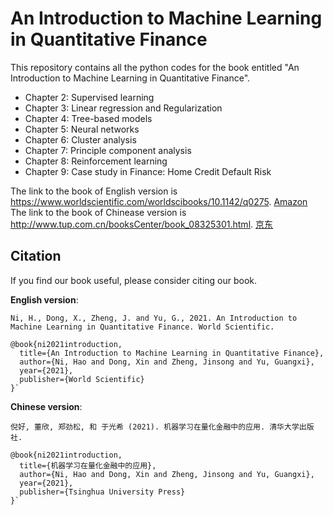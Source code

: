 # An Introduction to Machine Learning in Quantitative Finance

This repository contains all the python codes for the book entitled "An Introduction to Machine Learning in Quantitative Finance".

* Chapter 2: Supervised learning
* Chapter 3: Linear regression and Regularization
* Chapter 4: Tree-based models
* Chapter 5: Neural networks
* Chapter 6: Cluster analysis
* Chapter 7: Principle component analysis
* Chapter 8: Reinforcement learning
* Chapter 9: Case study in Finance: Home Credit Default Risk  

The link to the book of English version is https://www.worldscientific.com/worldscibooks/10.1142/q0275. [Amazon](https://www.amazon.co.uk/Introduction-Machine-Learning-Quantitative-Finance/dp/1786349647)  
The link to the book of Chinease version is http://www.tup.com.cn/booksCenter/book_08325301.html. [京东](https://item.jd.com/10026061863315.html)

## Citation
If you find our book useful, please consider citing our book. 

**English version**:
```
Ni, H., Dong, X., Zheng, J. and Yu, G., 2021. An Introduction to Machine Learning in Quantitative Finance. World Scientific.
```
```
@book{ni2021introduction,
  title={An Introduction to Machine Learning in Quantitative Finance},
  author={Ni, Hao and Dong, Xin and Zheng, Jinsong and Yu, Guangxi},
  year={2021},
  publisher={World Scientific}
}`
```
**Chinese version**:
```
倪好, 董欣, 郑劲松, 和 于光希 (2021). 机器学习在量化金融中的应用. 清华大学出版社.
```
```
@book{ni2021introduction,
  title={机器学习在量化金融中的应用},
  author={Ni, Hao and Dong, Xin and Zheng, Jinsong and Yu, Guangxi},
  year={2021},
  publisher={Tsinghua University Press}
}`
```
